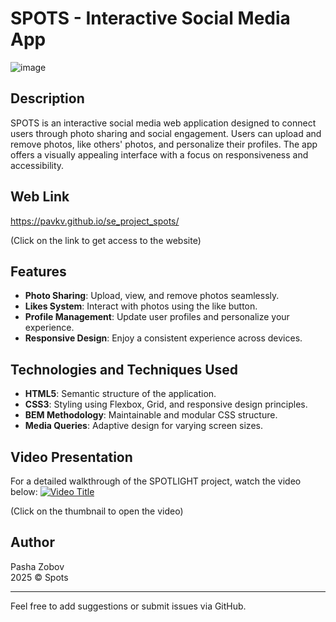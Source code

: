 # SPOTS - Interactive Social Media App

![image](https://github.com/user-attachments/assets/75cf42d7-dfcf-4e3f-8beb-ba00b0805ca6)


## Description
SPOTS is an interactive social media web application designed to connect users through photo sharing and social engagement. Users can upload and remove photos, like others' photos, and personalize their profiles. The app offers a visually appealing interface with a focus on responsiveness and accessibility.

## Web Link
https://pavkv.github.io/se_project_spots/

(Click on the link to get access to the website)

## Features
- **Photo Sharing**: Upload, view, and remove photos seamlessly.
- **Likes System**: Interact with photos using the like button.
- **Profile Management**: Update user profiles and personalize your experience.
- **Responsive Design**: Enjoy a consistent experience across devices.

## Technologies and Techniques Used
- **HTML5**: Semantic structure of the application.
- **CSS3**: Styling using Flexbox, Grid, and responsive design principles.
- **BEM Methodology**: Maintainable and modular CSS structure.
- **Media Queries**: Adaptive design for varying screen sizes.

## Video Presentation
For a detailed walkthrough of the SPOTLIGHT project, watch the video below:
[![Video Title](https://github.com/user-attachments/assets/75cf42d7-dfcf-4e3f-8beb-ba00b0805ca6)](https://youtu.be/sfDVrkqgOJE?si=LKs_qLudC_I4wd-G)

(Click on the thumbnail to open the video)

## Author
Pasha Zobov  
2025 © Spots

---

Feel free to add suggestions or submit issues via GitHub.
